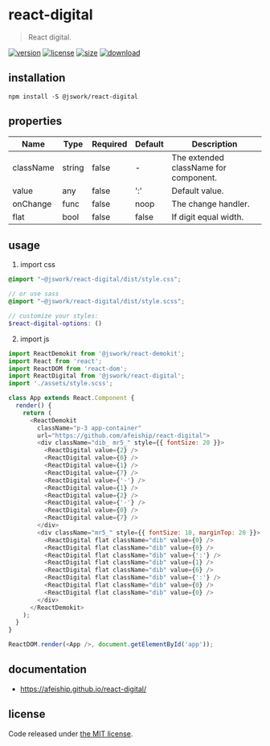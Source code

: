 # react-digital
> React digital.

[![version][version-image]][version-url]
[![license][license-image]][license-url]
[![size][size-image]][size-url]
[![download][download-image]][download-url]

## installation
```shell
npm install -S @jswork/react-digital
```

## properties
| Name      | Type   | Required | Default | Description                           |
| --------- | ------ | -------- | ------- | ------------------------------------- |
| className | string | false    | -       | The extended className for component. |
| value     | any    | false    | ':'     | Default value.                        |
| onChange  | func   | false    | noop    | The change handler.                   |
| flat      | bool   | false    | false   | If digit equal width.                 |


## usage
1. import css
  ```scss
  @import "~@jswork/react-digital/dist/style.css";

  // or use sass
  @import "~@jswork/react-digital/dist/style.scss";

  // customize your styles:
  $react-digital-options: ()
  ```
2. import js
  ```js
  import ReactDemokit from '@jswork/react-demokit';
  import React from 'react';
  import ReactDOM from 'react-dom';
  import ReactDigital from '@jswork/react-digital';
  import './assets/style.scss';

  class App extends React.Component {
    render() {
      return (
        <ReactDemokit
          className="p-3 app-container"
          url="https://github.com/afeiship/react-digital">
          <div className="dib_ mr5_" style={{ fontSize: 20 }}>
            <ReactDigital value={2} />
            <ReactDigital value={0} />
            <ReactDigital value={1} />
            <ReactDigital value={7} />
            <ReactDigital value={'-'} />
            <ReactDigital value={1} />
            <ReactDigital value={2} />
            <ReactDigital value={'-'} />
            <ReactDigital value={0} />
            <ReactDigital value={7} />
          </div>
          <div className="mr5_" style={{ fontSize: 10, marginTop: 20 }}>
            <ReactDigital flat className="dib" value={0} />
            <ReactDigital flat className="dib" value={0} />
            <ReactDigital flat className="dib" value={':'} />
            <ReactDigital flat className="dib" value={1} />
            <ReactDigital flat className="dib" value={6} />
            <ReactDigital flat className="dib" value={':'} />
            <ReactDigital flat className="dib" value={0} />
            <ReactDigital flat className="dib" value={0} />
          </div>
        </ReactDemokit>
      );
    }
  }

  ReactDOM.render(<App />, document.getElementById('app'));

  ```

## documentation
- https://afeiship.github.io/react-digital/


## license
Code released under [the MIT license](https://github.com/afeiship/react-digital/blob/master/LICENSE.txt).

[version-image]: https://img.shields.io/npm/v/@jswork/react-digital
[version-url]: https://npmjs.org/package/@jswork/react-digital

[license-image]: https://img.shields.io/npm/l/@jswork/react-digital
[license-url]: https://github.com/afeiship/react-digital/blob/master/LICENSE.txt

[size-image]: https://img.shields.io/bundlephobia/minzip/@jswork/react-digital
[size-url]: https://github.com/afeiship/react-digital/blob/master/dist/react-digital.min.js

[download-image]: https://img.shields.io/npm/dm/@jswork/react-digital
[download-url]: https://www.npmjs.com/package/@jswork/react-digital
